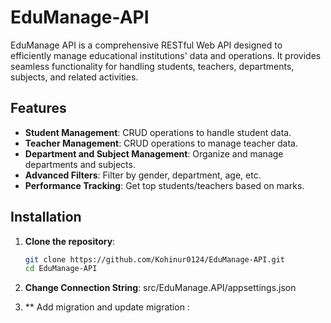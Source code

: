 # EduManage-API
EduManage API is a comprehensive RESTful Web API designed to efficiently manage educational institutions' data and operations. It provides seamless functionality for handling students, teachers, departments, subjects, and related activities.

## Features
- **Student Management**: CRUD operations to handle student data.
- **Teacher Management**: CRUD operations to manage teacher data.
- **Department and Subject Management**: Organize and manage departments and subjects.
- **Advanced Filters**: Filter by gender, department, age, etc.
- **Performance Tracking**: Get top students/teachers based on marks.

## Installation

1. **Clone the repository**:
   ```bash
   git clone https://github.com/Kohinur0124/EduManage-API.git
   cd EduManage-API
2. **Change Connection String**:
      src/EduManage.API/appsettings.json
   
3. ** Add migration and update migration :
        

